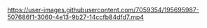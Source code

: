 

https://user-images.githubusercontent.com/7059354/195695987-507686f1-3060-4e13-9b27-14ccfb84dfd7.mp4

